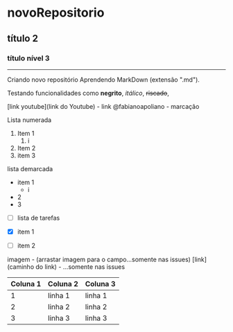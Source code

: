 # novoRepositorio
## título 2
### título nível 3
---
 Criando novo repositório
Aprendendo MarkDown (extensão ".md").

Testando funcionalidades como **negrito**, *itálico*, ~~riscado~~, 

[link youtube](link do Youtube) - link
@fabianoapoliano - marcação 

Lista numerada 
1. Item 1
   1. i
3. Item 2
4. item 3

lista demarcada
* item 1
   * i
* 2
* 3


- [ ] lista de tarefas
- [X] item 1
- [ ] item 2


imagem - (arrastar imagem para o campo...somente nas issues)
[link](caminho do link) - ...somente nas issues

Coluna 1 | Coluna 2 | Coluna 3
---|---|---
1 | linha 1 | linha 1 | linha 1
2 | linha 2 | linha 2 | linha 2
3 | linha 3 | linha 3 | linha 3

